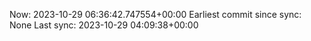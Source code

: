 Now: 2023-10-29 06:36:42.747554+00:00 Earliest commit since sync: None Last sync: 2023-10-29 04:09:38+00:00
